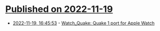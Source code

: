 # [Published on 2022-11-19](index.md)

* [2022-11-19, 16:45:53](https://lobste.rs/s/8ptksk/watch_quake_quake_1_port_for_apple_watch) - [Watch_Quake: Quake 1 port for Apple Watch](https://github.com/ByteOverlord/Watch_Quake)
